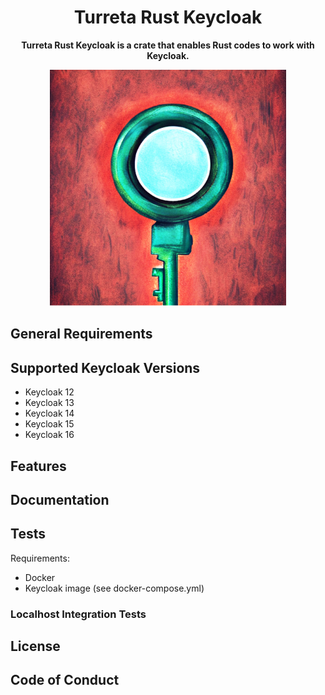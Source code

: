 <div align="center">
  <h1>Turreta Rust Keycloak</h1>
  <p>
    <strong>Turreta Rust Keycloak is a crate that enables Rust codes to work with Keycloak.</strong>    
  </p>
    <img src="turreta-rust-keycloak-logo.jpg" height="75%" width="75%">
</div>

## General Requirements

## Supported Keycloak Versions
- Keycloak 12
- Keycloak 13
- Keycloak 14
- Keycloak 15
- Keycloak 16

## Features

## Documentation

## Tests

Requirements:
- Docker
- Keycloak image (see docker-compose.yml) 
 
### Localhost Integration Tests




## License

## Code of Conduct

